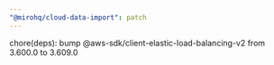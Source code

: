 ```yaml
---
"@mirohq/cloud-data-import": patch
---
```


chore(deps): bump @aws-sdk/client-elastic-load-balancing-v2 from 3.600.0 to 3.609.0
